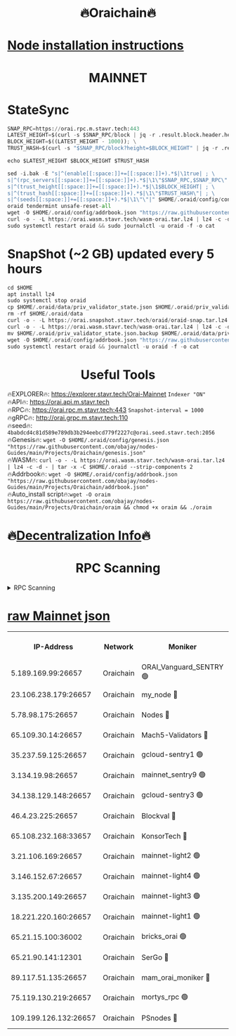 <h1 align="center"> 🔥Oraichain🔥</h1>

[Node installation instructions](https://github.com/obajay/nodes-Guides/tree/main/Projects/Oraichain)
=
<h1 align="center"> MAINNET</h1>

# StateSync
```python
SNAP_RPC=https://orai.rpc.m.stavr.tech:443
LATEST_HEIGHT=$(curl -s $SNAP_RPC/block | jq -r .result.block.header.height); \
BLOCK_HEIGHT=$((LATEST_HEIGHT - 1000)); \
TRUST_HASH=$(curl -s "$SNAP_RPC/block?height=$BLOCK_HEIGHT" | jq -r .result.block_id.hash)

echo $LATEST_HEIGHT $BLOCK_HEIGHT $TRUST_HASH

sed -i.bak -E "s|^(enable[[:space:]]+=[[:space:]]+).*$|\1true| ; \
s|^(rpc_servers[[:space:]]+=[[:space:]]+).*$|\1\"$SNAP_RPC,$SNAP_RPC\"| ; \
s|^(trust_height[[:space:]]+=[[:space:]]+).*$|\1$BLOCK_HEIGHT| ; \
s|^(trust_hash[[:space:]]+=[[:space:]]+).*$|\1\"$TRUST_HASH\"| ; \
s|^(seeds[[:space:]]+=[[:space:]]+).*$|\1\"\"|" $HOME/.oraid/config/config.toml
oraid tendermint unsafe-reset-all
wget -O $HOME/.oraid/config/addrbook.json "https://raw.githubusercontent.com/obajay/nodes-Guides/main/Projects/Oraichain/addrbook.json"
curl -o - -L https://orai.wasm.stavr.tech/wasm-orai.tar.lz4 | lz4 -c -d - | tar -x -C $HOME/.oraid --strip-components 2
sudo systemctl restart oraid && sudo journalctl -u oraid -f -o cat
```
# SnapShot (~2 GB) updated every 5 hours
```python
cd $HOME
apt install lz4
sudo systemctl stop oraid
cp $HOME/.oraid/data/priv_validator_state.json $HOME/.oraid/priv_validator_state.json.backup
rm -rf $HOME/.oraid/data
curl -o - -L https://orai.snapshot.stavr.tech/oraid/oraid-snap.tar.lz4 | lz4 -c -d - | tar -x -C $HOME/.oraid --strip-components 2
curl -o - -L https://orai.wasm.stavr.tech/wasm-orai.tar.lz4 | lz4 -c -d - | tar -x -C $HOME/.oraid --strip-components 2
mv $HOME/.oraid/priv_validator_state.json.backup $HOME/.oraid/data/priv_validator_state.json
wget -O $HOME/.oraid/config/addrbook.json "https://raw.githubusercontent.com/obajay/nodes-Guides/main/Projects/Oraichain/addrbook.json"
sudo systemctl restart oraid && journalctl -u oraid -f -o cat
```

 <h1 align="center"> Useful Tools</h1>

🔥EXPLORER🔥:     https://explorer.stavr.tech/Orai-Mainnet        `Indexer "ON"` \
🔥API🔥:          https://orai.api.m.stavr.tech \
🔥RPC🔥:          https://orai.rpc.m.stavr.tech:443              `Snapshot-interval = 1000` \
🔥gRPC🔥:         http://orai.grpc.m.stavr.tech:110 \
🔥seed🔥:      `4babdcd4c81d589e789db3b294eebcd779f2227c@orai.seed.stavr.tech:2056` \
🔥Genesis🔥:   `wget -O $HOME/.oraid/config/genesis.json "https://raw.githubusercontent.com/obajay/nodes-Guides/main/Projects/Oraichain/genesis.json"` \
🔥WASM🔥:      `curl -o - -L https://orai.wasm.stavr.tech/wasm-orai.tar.lz4 | lz4 -c -d - | tar -x -C $HOME/.oraid --strip-components 2` \
🔥Addrbook🔥:  `wget -O $HOME/.oraid/config/addrbook.json "https://raw.githubusercontent.com/obajay/nodes-Guides/main/Projects/Oraichain/addrbook.json"` \
🔥Auto_install script🔥:`wget -O oraim https://raw.githubusercontent.com/obajay/nodes-Guides/main/Projects/Oraichain/oraim && chmod +x oraim && ./oraim`

🔥[Decentralization Info](https://github.com/obajay/StateSync-snapshots/tree/main/Projects/Oraichain/Decentralization)🔥
=
<h1 align="center"> RPC Scanning</h1>

<details>
<summary>RPC Scanning</summary>

<h2 align="center"> We scan nodes in real time every 4 hours. And we provide the final result of RPC endpoints.
We cannot influence the operation of these nodes in any way. </h2>


```python
If Voting Power is higher than 0 --> then the Node is a validator of the network and may be subject to attack and be a potential threat to the chain.
```
```python
We marked such validators with a red symbol
```

</details>

[raw Mainnet json](https://rpc-check.oraim.stavr.tech/oraim/rpc-oraim-result.json)
=


<table><tr><th>IP-Address</th><th>Network</th><th>Moniker</th><th>Latest Block Height</th><th>Earliest Block Height</th><th>Catching Up</th><th>Tx Index</th><th>Voting Power</th><th>Scan Time</th></tr><tr><td>5.189.169.99:26657</td><td>Oraichain</td><td>ORAI_Vanguard_SENTRY 🟢</td><td>15983129</td><td>0</td><td>False</td><td>on</td><td>0</td><td>2024-02-28T21:09:14.676425969UTC</td></tr><tr><td>23.106.238.179:26657</td><td>Oraichain</td><td>my_node 🔴</td><td>15983131</td><td>0</td><td>False</td><td>on</td><td>304223</td><td>2024-02-28T21:09:29.230653620UTC</td></tr><tr><td>5.78.98.175:26657</td><td>Oraichain</td><td>Nodes 🔴</td><td>15983133</td><td>0</td><td>False</td><td>off</td><td>166225</td><td>2024-02-28T21:09:38.548370803UTC</td></tr><tr><td>65.109.30.14:26657</td><td>Oraichain</td><td>Mach5-Validators 🔴</td><td>15983137</td><td>0</td><td>False</td><td>off</td><td>644</td><td>2024-02-28T21:10:01.207521411UTC</td></tr><tr><td>35.237.59.125:26657</td><td>Oraichain</td><td>gcloud-sentry1 🟢</td><td>15983128</td><td>1</td><td>False</td><td>on</td><td>0</td><td>2024-02-28T21:09:11.934009462UTC</td></tr><tr><td>3.134.19.98:26657</td><td>Oraichain</td><td>mainnet_sentry9 🟢</td><td>15983132</td><td>1</td><td>False</td><td>on</td><td>0</td><td>2024-02-28T21:09:34.941769786UTC</td></tr><tr><td>34.138.129.148:26657</td><td>Oraichain</td><td>gcloud-sentry3 🟢</td><td>15983135</td><td>1</td><td>False</td><td>on</td><td>0</td><td>2024-02-28T21:09:51.041505209UTC</td></tr><tr><td>46.4.23.225:26657</td><td>Oraichain</td><td>Blockval 🔴</td><td>15983137</td><td>10774049</td><td>False</td><td>off</td><td>282790</td><td>2024-02-28T21:10:06.075155508UTC</td></tr><tr><td>65.108.232.168:33657</td><td>Oraichain</td><td>KonsorTech 🔴</td><td>15983128</td><td>14344801</td><td>False</td><td>off</td><td>50578</td><td>2024-02-28T21:09:11.297519874UTC</td></tr><tr><td>3.21.106.169:26657</td><td>Oraichain</td><td>mainnet-light2 🟢</td><td>15983131</td><td>15275144</td><td>False</td><td>on</td><td>0</td><td>2024-02-28T21:09:31.945871512UTC</td></tr><tr><td>3.146.152.67:26657</td><td>Oraichain</td><td>mainnet-light4 🟢</td><td>15983132</td><td>15275144</td><td>False</td><td>on</td><td>0</td><td>2024-02-28T21:09:37.644197022UTC</td></tr><tr><td>3.135.200.149:26657</td><td>Oraichain</td><td>mainnet-light3 🟢</td><td>15983133</td><td>15275144</td><td>False</td><td>on</td><td>0</td><td>2024-02-28T21:09:41.228803140UTC</td></tr><tr><td>18.221.220.160:26657</td><td>Oraichain</td><td>mainnet-light1 🟢</td><td>15983134</td><td>15643601</td><td>False</td><td>on</td><td>0</td><td>2024-02-28T21:09:47.978895753UTC</td></tr><tr><td>65.21.15.100:36002</td><td>Oraichain</td><td>bricks_orai 🟢</td><td>15983137</td><td>15848470</td><td>False</td><td>on</td><td>0</td><td>2024-02-28T21:10:05.800909993UTC</td></tr><tr><td>65.21.90.141:12301</td><td>Oraichain</td><td>SerGo 🔴</td><td>15983135</td><td>15883135</td><td>False</td><td>off</td><td>1</td><td>2024-02-28T21:09:53.416619518UTC</td></tr><tr><td>89.117.51.135:26657</td><td>Oraichain</td><td>mam_orai_moniker 🔴</td><td>15983128</td><td>15951001</td><td>False</td><td>on</td><td>1</td><td>2024-02-28T21:09:12.232580551UTC</td></tr><tr><td>75.119.130.219:26657</td><td>Oraichain</td><td>mortys_rpc 🟢</td><td>15983136</td><td>15960001</td><td>False</td><td>on</td><td>0</td><td>2024-02-28T21:09:56.499235535UTC</td></tr><tr><td>109.199.126.132:26657</td><td>Oraichain</td><td>PSnodes 🔴</td><td>15983134</td><td>15964001</td><td>False</td><td>on</td><td>11</td><td>2024-02-28T21:09:48.295379812UTC</td></tr></table>
